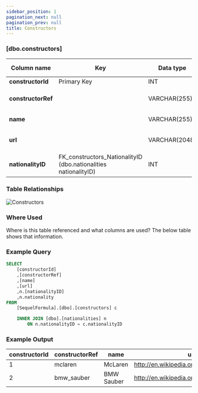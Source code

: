 ```yaml
---
sidebar_position: 1
pagination_next: null
pagination_prev: null
title: Constructors
---
```


### [dbo.constructors]
| Column name | Key | Data type | Allow NULLs | Default | Description |
| ------- | ------- | ------- | ------- | ------- | ------- |
| **constructorId** |  Primary Key | INT | ☐ |  |  | 
| **constructorRef** |  | VARCHAR(255) | ☐ |  | Unique constructor identifier | 
| **name** |  | VARCHAR(255) | ☐ |  | Constructor name | 
| **url** |  | VARCHAR(2048) | ☐ |  | Constructor Wikipedia page | 
| **nationalityID** | FK_constructors_NationalityID (dbo.nationalities nationalityID) | INT | ☑ |  | Foreign Key to nationalities | 

### Table Relationships

![Constructors](/img/table-relationships/constructors.png)

### Where Used
Where is this table referenced and what columns are used? The below table shows that information.

### Example Query

```sql
SELECT 
	[constructorId]
	,[constructorRef]
	,[name]
	,[url]
	,n.[nationalityID]
	,n.nationality
FROM 
	[SequelFormula].[dbo].[constructors] c 

	INNER JOIN [dbo].[nationalities] n
		ON n.nationalityID = c.nationalityID
```

### Example Output

|**constructorId**|**constructorRef**|**name**|**url**|**nationalityID**|  
|---|---|---|---|---| 
|1|mclaren|McLaren|http://en.wikipedia.org/wiki/McLaren|10| 
|2|bmw_sauber|BMW Sauber|http://en.wikipedia.org/wiki/BMW_Sauber|21| 